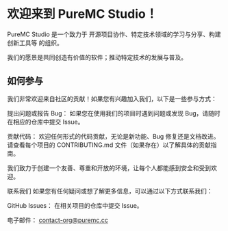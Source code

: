 # 欢迎来到 PureMC Studio！
PureMC Studio 是一个致力于 开源项目协作、特定技术领域的学习与分享、构建创新工具等 的组织。

我们的愿景是共同创造有价值的软件；推动特定技术的发展与普及。

## 如何参与
我们非常欢迎来自社区的贡献！如果您有兴趣加入我们，以下是一些参与方式：

提出问题或报告 Bug： 如果您在使用我们的项目时遇到问题或发现 Bug，请随时在相应的仓库中提交 Issue。

贡献代码： 欢迎任何形式的代码贡献，无论是新功能、Bug 修复还是文档改进。请查看每个项目的 CONTRIBUTING.md 文件（如果存在）以了解具体的贡献指南。

我们致力于创建一个友善、尊重和开放的环境，让每个人都能感到安全和受到欢迎。

联系我们
如果您有任何疑问或想了解更多信息，可以通过以下方式联系我们：

GitHub Issues： 在相关项目的仓库中提交 Issue。

电子邮件： contact-org@puremc.cc
